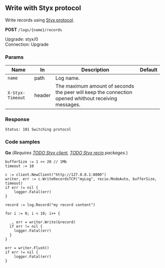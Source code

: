 Write with Styx protocol
------------------------

Write records using [Styx protocol](/docs/api/styx_protocol.md).

**POST** `/logs/{name}/records`  

Upgrade: styx/0  
Connection: Upgrade  

### Params 

| Name             	| In     	| Description                                                                                         	| Default 	|
|------------------	|--------	|-----------------------------------------------------------------------------------------------------	|---------	|
| `name`           	| path   	| Log name.                                                                                           	|         	|
| `X-Styx-Timeout` 	| header 	| The maximum amount of seconds the peer will keep the connection opened whithout receiving messages. 	|         	|

### Response 

```
Status: 101 Switching protocol
```

### Code samples

**Go** (_Requires [TODO Styx client](), [TODO Styx recio]()  packages._)

```golang
bufferSize := 1 << 20 // 1Mb
timeout := 10

c := client.NewClient("http://127.0.0.1:8000")
writer, err := c.WriteRecordsTCP("myLog", recio.ModeAuto, bufferSize, timeout)
if err != nil {
	logger.Fatal(err)
}

record := log.Record("my record content")

for i := 0; i < 10; i++ {

  _, err = writer.Write(&record)
  if err != nil {
  	logger.Fatal(err)
  }
}

err = writer.Flush()
if err != nil {
	logger.Fatal(err)
}
```
